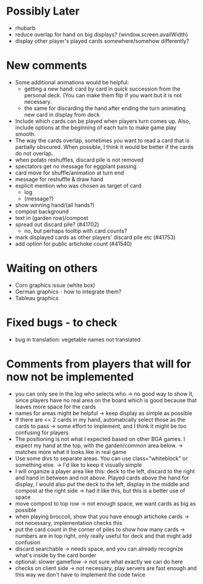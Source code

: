 Possibly Later
===
- rhubarb
- reduce overlap for hand on big displays? (window.screen.availWidth)
- display other player's played cards somewhere/somehow differently?

New comments
===
- Some additional animations would be helpful:
  - getting a new hand: card by card in quick succession from the
    personal deck. (You can make them flip if you want but it is not
    necessary.
  - the same for discarding the hand after ending the turn animating
    new card in display from deck
- Include which cards can be played when players turn comes up. Also,
  include options at the beginning of each turn to make game play
  smooth.
- The way the cards overlap, sometimes you want to read a card that is
  partially obscured. When possible, I think it would be better if the
  cards do not overlap.
- when potato reshuffles, discard pile is not removed
- spectators get no message for eggplant passing
- card move for shuffle/animation at turn end
- message for reshuffle & draw hand
- explicit mention who was chosen as target of card
  - log
  - (message?)
- show winning hand/(all hands?)
- compost background
- text in (garden row)/compost
- spread out discard pile? (#41702)
  - no, but perhaps tooltip with card counts?
- mark displayed cards as other players' discard pile etc (#41753)
- add option for public artichoke count (#41540)

Waiting on others
===
- Corn graphics issue (white box)
- German graphics - how to integrate them?
- Tableau graphics

Fixed bugs - to check
===
+ bug in translation: vegetable names not translated

Comments from players that will for now not be implemented
===
- you can only see in the log who selects who
  -> no good way to show it, since players have no real area on the board
     which is good because that leaves more space for the cards
- names for areas might be helpful
  -> keep display as simple as possible
- If there are <= 2 cards in my hand, automatically select those as
  the cards to pass
  -> some effort to implement, and I think it might be too confusing for players
- The positioning is not what I expected based on other BGA games. I
  expect my hand at the top, with the garden/common area below.
  -> matches more what it looks like in real game
- Use some divs to separate areas. You can use class="whiteblock" or
  something else.
  -> I'd like to keep it visually simple
- I will organize a player area like this: deck to the left, discard
  to the right and hand in between and not above. Played cards above
  the hand for display, I would also put the deck to the left, display
  in the middle and compost at the right side
  -> had it like this, but this is a better use of space
- move compost to top row -> not enough space, we want cards as big as possible
- when playing broccoli, show that you have enough artichoke cards
  -> not necessary, implementation checks this
- put the card count in the corner of piles to show how many cards
  -> numbers are in top right, only really useful for deck and that might add confusion
- discard searchable
  -> needs space, and you can already recognize what's inside by the card border
- optional: slower gameflow
  -> not sure what exactly we can do here
- checks on client side
  -> not necessary, play servers are fast enough and this way we don't
     have to implement the code twice
